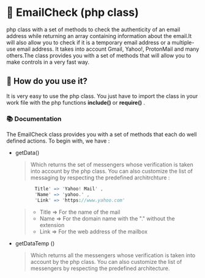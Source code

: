 # :email: EmailCheck (php class)
php class with a set of methods to check the authenticity of an email address while returning an array containing information about the email.It will also allow you to check if it is a temporary email address or a multiple-use email address. It takes into account Gmail, Yahoo!, ProtonMail and many others.The class provides you with a set of methods that will allow you to make controls in a very fast way.

## :pushpin: How do you use it?
It is very easy to use the php class. You just have to import the class in your work file with the php functions **include()** or **require()** .
### :books: Documentation
The EmailCheck class provides you with a set of methods that each do well defined actions. To begin with, we have :
* getData()
     > Which returns the set of messengers whose verification is taken into account by the php class. You can also customize the list of messaging by respecting the predefined architrchture :

    ```php 
	       Title' => 'Yahoo! Mail' ,
	       'Name' => 'yahoo.' ,
	       'Link' => 'https://www.yahoo.com'
  ```
   >* Title => For the name of the mail
   >* Name => For the domain name with the "." without the extension
   >* Link => For the web address of the mailbox
* getDataTemp ()
    > Which returns all the messengers whose verification is taken into account by the php class. You can also customize the list of messengers by respecting the predefined architecture.
